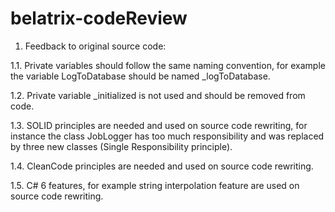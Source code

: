 # belatrix-codeReview

1. Feedback to original source code: 

1.1. Private variables should follow the same naming convention, for example the variable LogToDatabase should be named _logToDatabase.

1.2. Private variable _initialized is not used and should be removed from code.

1.3. SOLID principles are needed and used on source code rewriting, for instance the class JobLogger has too much responsibility and was replaced by three new classes (Single Responsibility principle).

1.4. CleanCode principles are needed and used on source code rewriting.

1.5. C# 6 features, for example string interpolation feature are used on source code rewriting.
